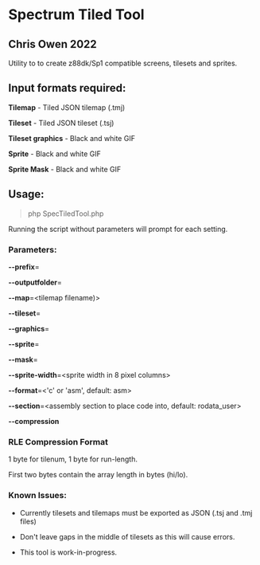 # Spectrum Tiled Tool
## Chris Owen 2022

Utility to to create z88dk/Sp1 compatible screens, tilesets and sprites. 

## Input formats required:

**Tilemap** - Tiled JSON tilemap (.tmj)

**Tileset** - Tiled JSON tileset (.tsj)

**Tileset graphics** - Black and white GIF

**Sprite** - Black and white GIF

**Sprite Mask** - Black and white GIF


## Usage:

> php SpecTiledTool.php

Running the script without parameters will prompt for each setting.


### Parameters:

**--prefix**=<prefix for naming variables>

**--outputfolder**=<folder path to place generated files>

**--map**=<tilemap filename)>

**--tileset**=<tileset filename>

**--graphics**=<tileset graphics filename>

**--sprite**=<sprite filename>

**--mask**=<sprite mask filename>

**--sprite-width**=<sprite width in 8 pixel columns>

**--format**=<'c' or 'asm', default: asm>

**--section**=<assembly section to place code into, default: rodata_user>

**--compression** <enable RLE compression on tilemaps>

### RLE Compression Format

1 byte for tilenum, 1 byte for run-length.

First two bytes contain the array length in bytes (hi/lo).

### Known Issues:

* Currently tilesets and tilemaps must be exported as JSON (.tsj and .tmj files)

* Don't leave gaps in the middle of tilesets as this will cause errors.

* This tool is work-in-progress.

